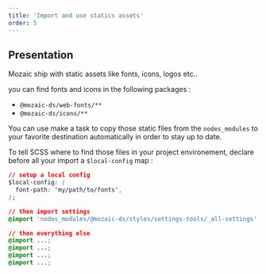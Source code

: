 ```yaml
---
title: 'Import and use statics assets'
order: 5
---
```


## Presentation

Mozaic ship with static assets like fonts, icons, logos etc..

you can find fonts and icons in the following packages :

- `@mozaic-ds/web-fonts/**`
- `@mozaic-ds/icons/**`

You can use make a task to copy those static files from the `nodes_modules` to your favorite destination automatically in order to stay up to date.

To tell SCSS where to find those files in your project environement, declare before all your import a `$local-config` map :

```css
// setup a local config
$local-config: (
  font-path: 'my/path/to/fonts',
);

// then import settings
@import 'nodes_modules/@mozaic-ds/styles/settings-tools/_all-settings';

// then everything else
@import ...;
@import ...;
@import ...;
@import ...;
```
